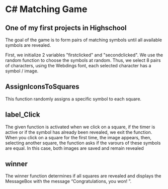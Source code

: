 # C# Matching Game
One of my first projects in Highschool
-------------------------------------
The goal of the game is to form pairs of matching symbols until all available symbols are revealed.

First, we initialize 2 variables "firstclicked" and "secondclicked". We use the random function to choose the symbols at random. Thus, we select 8 pairs of characters, using the Webdings font, each selected character has a symbol / image.

AssignIconsToSquares
---------------------
This function randomly assigns a specific symbol to each square.

label_Click
-----------
The given function is activated when we click on a square, if the timer is active or if the symbol has already been revealed, we exit the function. When you click on a square for the first time, the image appears, then, selecting another square, the function asks if the varours of these symbols are equal. In this case, both images are saved and remain revealed

winner
--------
The winner function determines if all squares are revealed and displays the MessageBox with the message “Congratulations, you won! ”.


